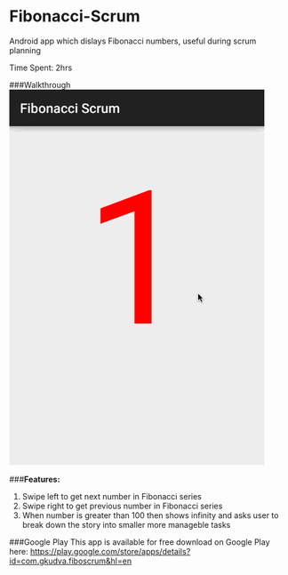 # Fibonacci-Scrum
Android app which dislays Fibonacci numbers, useful during scrum planning

Time Spent: 2hrs

###Walkthrough
![Fibonacci-Scrum](FiboScrum.gif)

###**Features:**
  1. Swipe left to get next number in Fibonacci series
  2. Swipe right to get previous number in Fibonacci series
  3. When number is greater than 100 then shows infinity and asks user to break down the story into smaller more manageble tasks

###Google Play
This app is available for free download on Google Play here: https://play.google.com/store/apps/details?id=com.gkudva.fiboscrum&hl=en

